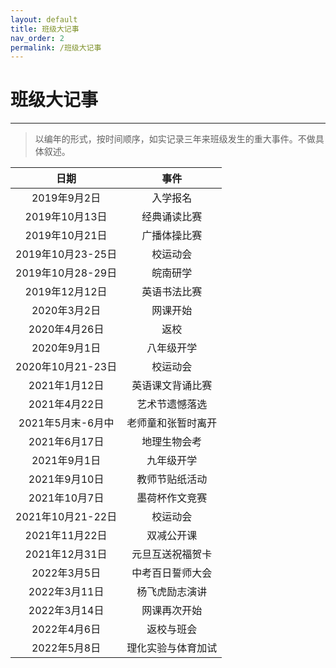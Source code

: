```yaml
---
layout: default
title: 班级大记事
nav_order: 2
permalink: /班级大记事
---
```


# 班级大记事

***
> 以编年的形式，按时间顺序，如实记录三年来班级发生的重大事件。不做具体叙述。

|       日期        |        事件        |
| :---------------: | :----------------: |
|   2019年9月2日    |      入学报名      |
|  2019年10月13日   |    经典诵读比赛    |
|  2019年10月21日   |    广播体操比赛    |
| 2019年10月23-25日 |      校运动会      |
| 2019年10月28-29日 |      皖南研学      |
|  2019年12月12日   |    英语书法比赛    |
|   2020年3月2日    |      网课开始      |
|   2020年4月26日   |        返校        |
|   2020年9月1日    |     八年级开学     |
| 2020年10月21-23日 |      校运动会      |
|   2021年1月12日   |  英语课文背诵比赛  |
|   2021年4月22日   |   艺术节遗憾落选   |
| 2021年5月末-6月中 | 老师童和张暂时离开 |
|   2021年6月17日   |    地理生物会考    |
|   2021年9月1日    |     九年级开学     |
|   2021年9月10日   |   教师节贴纸活动   |
|   2021年10月7日   |   墨荷杯作文竞赛   |
| 2021年10月21-22日 |      校运动会      |
|  2021年11月22日   |     双减公开课     |
|  2021年12月31日   |  元旦互送祝福贺卡  |
|   2022年3月5日    |  中考百日誓师大会  |
|   2022年3月11日   |   杨飞虎励志演讲   |
|   2022年3月14日   |    网课再次开始    |
|   2022年4月6日    |     返校与班会     |
|   2022年5月8日    | 理化实验与体育加试 |
